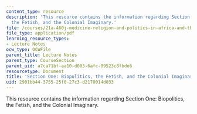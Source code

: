 ```yaml
---
content_type: resource
description: 'This resource contains the information regarding Section One: Biopolitics,
  the Fetish, and the Colonial Imaginary.'
file: /courses/21a-460j-medicine-religion-and-politics-in-africa-and-the-african-diaspora-spring-2005/2901bb44375525f027c3d2170014d033_MIT21A_460JS05_2_3_05_460j.pdf
file_type: application/pdf
learning_resource_types:
- Lecture Notes
ocw_type: OCWFile
parent_title: Lecture Notes
parent_type: CourseSection
parent_uid: a7ca71bf-aa10-d003-6afc-09523c8fbde6
resourcetype: Document
title: 'Section One: Biopolitics, the Fetish, and the Colonial Imaginary'
uid: 2901bb44-3755-25f0-27c3-d2170014d033
---
```

This resource contains the information regarding Section One: Biopolitics, the Fetish, and the Colonial Imaginary.

